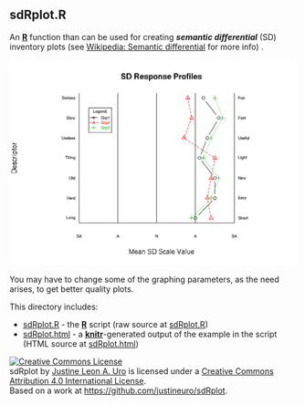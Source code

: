 ## sdRplot.R
An [**R**](https://svn.R-project.org/R/) function than can be used for creating ***semantic differential*** (SD) inventory plots (see [Wikipedia: Semantic differential](https://en.wikipedia.org/wiki/Semantic_differential) for more info) .

![](./sdRplot1.png)

You may have to change some of the graphing parameters, as the need arises, to get better quality plots.

This directory includes:

* [sdRplot.R](./sdRplot.R) - the [**R**](https://svn.R-project.org/R/) script (raw source at [sdRplot.R](https://raw.githubusercontent.com/justineuro/sdRplot/master/sdRplot.R))
* [sdRplot.html](http://justineuro.github.io/sdRplot/sdRplot.html) - a [**knitr**](http://yihui.name/knitr/)-generated output of the example in the script (HTML source at [sdRplot.html](./sdRplot.html))

<a rel="license" href="http://creativecommons.org/licenses/by/4.0/"><img alt="Creative Commons License" style="border-width:0" src="https://i.creativecommons.org/l/by/4.0/80x15.png" /></a><br /><span xmlns:dct="http://purl.org/dc/terms/" property="dct:title">sdRplot</span> by <a xmlns:cc="http://creativecommons.org/ns#" href="https://github.com/justineuro/" property="cc:attributionName" rel="cc:attributionURL">Justine Leon A. Uro</a> is licensed under a <a rel="license" href="http://creativecommons.org/licenses/by/4.0/">Creative Commons Attribution 4.0 International License</a>.<br />Based on a work at <a xmlns:dct="http://purl.org/dc/terms/" href="https://github.com/justineuro/sdRplot" rel="dct:source">https://github.com/justineuro/sdRplot</a>.

